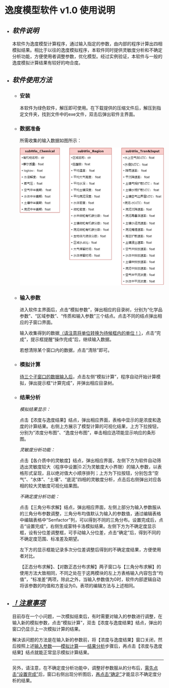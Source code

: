 # 逸度模型软件 v1.0 使用说明
- ## *软件说明*

  本软件为逸度模型计算程序，通过输入指定的参数，由内部的程序计算出四相模拟结果。相比于以往的逸度模拟程序，本软件同时提供灵敏度分析和不确定分析功能，方便使用者调整参数，优化模型。经过实例验证，本软件与一般的逸度模拟计算结果有较好的吻合度。

- ## *软件使用方法*

  - ### 安装

    本软件为绿色软件，解压即可使用。在下载提供的压缩文件后，解压到指定文件夹，找到文件中的exe文件，双击后弹出软件主界面。

  - ### 数据准备

    所需收集的输入数据如图所示：

    ![image-20210508165817606](https://github.com/WhItEG-bit/Fagucity/blob/main/%E8%BE%93%E5%85%A5%E5%8F%82%E6%95%B0%E7%BB%9F%E8%AE%A1.png)

  - ### 输入参数

    进入软件主界面后，点击“模拟参数”，弹出相应的目录树，分别为“化学品参数”、“区域参数”、“传质和输入参数”三个结点。点击不同的结点弹出相应的子窗口界面。

    输入收集得到的数据<u>（请注意将单位转换为待候框内的单位！）</u>，点击“完成”，提示框提醒“操作完成”后，继续输入数据。

    若想清除某个窗口内的数据，点击“清除”即可。

  - ### 模拟计算

    <u>待三个子窗口的数据输入后</u>，点击左侧“模拟计算”，程序自动开始计算模拟，弹出提示框“计算完成”，并弹出相应目录树。

  - ### 结果分析

    *模拟结果显示：*

    点击【浓度与逸度结果】结点，弹出相应界面，表格中显示的是浓度和逸度的计算结果。右侧上方展示了模型计算的可视化结果，上方下拉按钮，分别为“浓度分布图”、“逸度分布图”，单击相应选项能显示响应的条形图。

    *灵敏度分析功能：*

    点击【各介质中的灵敏度】结点，弹出相应界面，左侧下方为软件自动筛选出灵敏度较大（程序中设置|0.2|为灵敏度大小界限）的输入参数，以表格形式呈现，且以绝对值大小顺序排列；上方为下拉按钮，分别包含“空气”、“水体”、“土壤”、“底泥”四相的灵敏度分析，点击后右侧弹出对应各相的较大灵敏度可视化结果图。

    *不确定度分析功能：*

    点击【三角分布求解】结点，弹出相应界面，左侧上部分为输入参数服从的三角分布参数调整，三角分布均值默认为输入的参数值，通过编辑表格中编辑表格中“Senfactor”列，可以得到不同的三角分布。设置完成后，点击“设置完成”，右侧生成蒙特卡洛模拟结果。左侧下方为不确定度显示框，设有分位差调整框，可手动输入分位差，点击“确定”后，得到不同的不确定度范围、标准差及期望。

    左下方的显示框能记录多次分位差调整后得到的不确定度结果，方便使用者对比。

    【正态分布求解】、【对数正态分布求解】两子窗口与【三角分布求解】的使用方法大致相同，不同之处在于这两模块的左上方表格输入内容包含“均值”，“标准差”两项，除此之外，当输入参数值为0时，软件内部逻辑自动将该参数的均值和方差设为0。表项的编辑方法与上述相同。

- ## *<u>！注意事项</u>*

  目前存在一个小问题，一次模拟结束后，有时需要对输入的参数进行调整，在输入新的模拟参数，点击“模拟计算”，双击【浓度与逸度结果】结点，弹出的窗口仍显示上一次模拟计算的结果。

  解决该问题的方法是在输入新的参数前，将【浓度与逸度结果】窗口关闭，然后按照上述[输入参数](###输入参数)——[模拟计算](###模拟计算)——[结果分析](###结果分析)步骤后，再点击【浓度与逸度结果】结点就能正常显示模拟计算结果。

  ------

  另外，请注意，在不确定度分析功能中，调整好参数服从的分布后，<u>需先点击“设置完成”</u>后，窗口右侧出现分析图后，<u>再点击“确定”</u>才能显示不确定度分析的结果。
